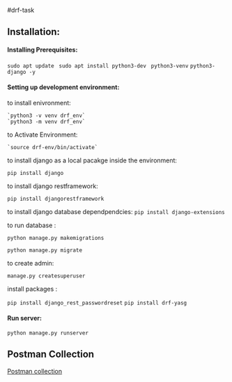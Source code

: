 #drf-task

## Installation:
#### Installing Prerequisites:
`sudo apt update `
`sudo apt install python3-dev `
`python3-venv`
`python3-django -y`
#### Setting up development environment:


to install enivronment:

    `python3 -v venv drf_env`
    `python3 -m venv drf_env`

to Activate Environment:

    `source drf-env/bin/activate`
to install django as a local pacakge inside the environment:

   `pip install django`

to install django restframework:

 `pip install djangorestframework`

to install django database dependpendcies:
`pip install django-extensions`

to run database :

   `python manage.py makemigrations`

   `python manage.py migrate`

to create admin:

`manage.py createsuperuser`

install packages :

`pip install django_rest_passwordreset`
`pip install drf-yasg`

#### Run server:
`python manage.py runserver`


## Postman Collection 
[Postman collection](https://drive.google.com/file/d/1z8CM3YPi-K9pJcf6vJJG65DHWsk_4o9z/view?usp=sharing)

